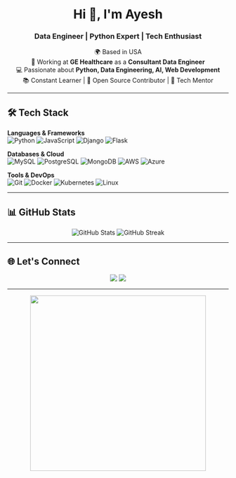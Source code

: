 <!-- Profile Header -->
<h1 align="center">Hi 👋, I'm Ayesh</h1>
<h3 align="center">Data Engineer | Python Expert | Tech Enthusiast</h3>

<!-- About Me -->
<p align="center">
🌍 Based in USA <br>
💼 Working at <b>GE Healthcare</b> as a <b>Consultant Data Engineer</b><br>
💻 Passionate about <b>Python, Data Engineering, AI, Web Development</b><br>
📚 Constant Learner | 🚀 Open Source Contributor | 🎯 Tech Mentor
</p>

---

<!-- Tech Stack -->
## 🛠️ Tech Stack

**Languages & Frameworks**  
![Python](https://img.shields.io/badge/Python-3776AB?style=for-the-badge&logo=python&logoColor=white)
![JavaScript](https://img.shields.io/badge/JavaScript-323330?style=for-the-badge&logo=javascript&logoColor=F7DF1E)
![Django](https://img.shields.io/badge/Django-092E20?style=for-the-badge&logo=django&logoColor=white)
![Flask](https://img.shields.io/badge/Flask-000000?style=for-the-badge&logo=flask&logoColor=white)

**Databases & Cloud**  
![MySQL](https://img.shields.io/badge/MySQL-005C84?style=for-the-badge&logo=mysql&logoColor=white)
![PostgreSQL](https://img.shields.io/badge/PostgreSQL-316192?style=for-the-badge&logo=postgresql&logoColor=white)
![MongoDB](https://img.shields.io/badge/MongoDB-4EA94B?style=for-the-badge&logo=mongodb&logoColor=white)
![AWS](https://img.shields.io/badge/AWS-232F3E?style=for-the-badge&logo=amazon-aws&logoColor=white)
![Azure](https://img.shields.io/badge/Azure-0078D4?style=for-the-badge&logo=microsoft-azure&logoColor=white)

**Tools & DevOps**  
![Git](https://img.shields.io/badge/Git-F05033?style=for-the-badge&logo=git&logoColor=white)
![Docker](https://img.shields.io/badge/Docker-2496ED?style=for-the-badge&logo=docker&logoColor=white)
![Kubernetes](https://img.shields.io/badge/Kubernetes-326CE5?style=for-the-badge&logo=kubernetes&logoColor=white)
![Linux](https://img.shields.io/badge/Linux-FCC624?style=for-the-badge&logo=linux&logoColor=black)

---

<!-- GitHub Stats -->
## 📊 GitHub Stats

<p align="center">
<img src="https://github-readme-stats.vercel.app/api?username=ayeshpyth&show_icons=true&theme=tokyonight" alt="GitHub Stats" />
<img src="https://github-readme-streak-stats.herokuapp.com/?user=ayeshpyth&theme=tokyonight" alt="GitHub Streak" />
</p>

---

<!-- Connect Section -->
## 🌐 Let's Connect

<p align="center">
<a href="https://www.linkedin.com/in/ayeshpyth/"><img src="https://img.shields.io/badge/LinkedIn-0A66C2?style=for-the-badge&logo=linkedin&logoColor=white"></a>
<a href="mailto:ayeshpyth@gmail.com"><img src="https://img.shields.io/badge/Gmail-D14836?style=for-the-badge&logo=gmail&logoColor=white"></a>
</p>

---

<!-- Fun GIF / Animation -->
<p align="center">
<img src="https://media0.giphy.com/media/v1.Y2lkPTc5MGI3NjExM3lmc3dremhpMnJndmN3YmdkczZhYmZmbXZxZzM3N3RodzE1eWkxeSZlcD12MV9pbnRlcm5hbF9naWZfYnlfaWQmY3Q9Zw/Rpl1sod1vCXK0L2SUN/giphy.gif" width="400" />
</p>
